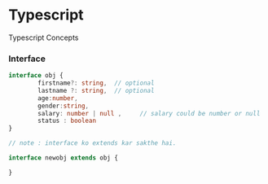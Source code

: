 # Typescript
Typescript Concepts

### Interface 

```ts
interface obj {
        firstname?: string,  // optional
        lastname ?: string,  // optional
        age:number,
        gender:string,
        salary: number | null ,     // salary could be number or null
        status : boolean
}

// note : interface ko extends kar sakthe hai.
```

```ts
interface newobj extends obj {

}
```
